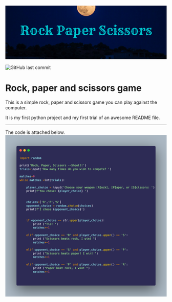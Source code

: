 ![Game logo](img.png)

![GitHub last commit](https://img.shields.io/github/last-commit/mogakaowen/markdownbasics)

# Rock, paper and scissors game
This is a simple rock, paper and scissors game you can play against the computer.

It is my first python project and my first trial of an awesome README file.

---
The code is attached below.
![Code image](carbon.png)